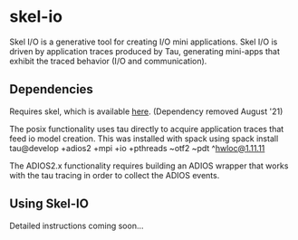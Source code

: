 # skel-io
Skel I/O is a generative tool for creating I/O mini applications. Skel I/O is driven by application traces produced by Tau, generating mini-apps that exhibit the traced behavior (I/O and communication).

## Dependencies
Requires skel, which is available [here](https://github.com/isosc/skel-core). (Dependency removed August '21)

The posix functionality uses tau directly to acquire application traces that feed io model creation. This was installed with spack using 
spack install tau@develop +adios2 +mpi +io +pthreads ~otf2 ~pdt ^hwloc@1.11.11

The ADIOS2.x functionality requires building an ADIOS wrapper that works with the tau tracing  in order to collect the ADIOS events. 

## Using Skel-IO

Detailed instructions coming soon...
